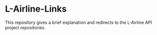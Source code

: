 # L-Airline-Links
This repository gives a  brief explanation and redirects to the L-Airline API project repositories.
